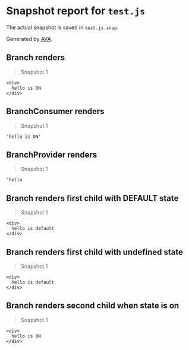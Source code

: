 # Snapshot report for `test.js`

The actual snapshot is saved in `test.js.snap`.

Generated by [AVA](https://ava.li).

## Branch renders

> Snapshot 1

    <div>
      hello is ON
    </div>

## BranchConsumer renders

> Snapshot 1

    'hello is ON'

## BranchProvider renders

> Snapshot 1

    'hello

## Branch renders first child with DEFAULT state

> Snapshot 1

    <div>
      hello is default
    </div>

## Branch renders first child with undefined state

> Snapshot 1

    <div>
      hello is default
    </div>

## Branch renders second child when state is on

> Snapshot 1

    <div>
      hello is ON
    </div>
